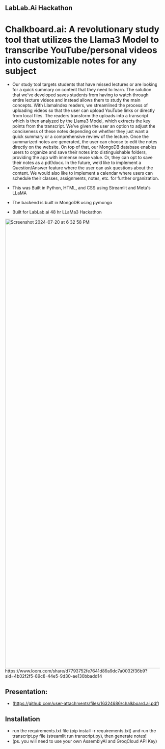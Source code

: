 ## LabLab.Ai Hackathon
# Chalkboard.ai: A revolutionary study tool that utilizes the Llama3 Model to transcribe YouTube/personal videos into customizable notes for any subject

- Our study tool targets students that have missed lectures or are looking for a quick summary on content that they need to learn. The solution that we’ve developed saves students from having to watch through entire lecture videos and instead allows them to study the main concepts. With LlamaIndex readers, we streamlined the process of uploading videos so that the user can upload YouTube links or directly from local files. The readers transform the uploads into a transcript which is then analyzed by the Llama3 Model, which extracts the key points from the transcript. We’ve given the user an option to adjust the conciseness of these notes depending on whether they just want a quick summary or a comprehensive review of the lecture. Once the summarized notes are generated, the user can choose to edit the notes directly on the website. On top of that, our MongoDB database enables users to organize and save their notes into distinguishable folders, providing the app with immense reuse value. Or, they can opt to save their notes as a pdf/docx. In the future, we’d like to implement a Question/Answer feature where the user can ask questions about the content. We would also like to implement a calendar where users can schedule their classes, assignments, notes, etc. for further organization. 

- This was Built in Python, HTML, and CSS using Streamlit and Meta's LLaMA
- The backend is built in MongoDB using pymongo
- Built for LabLab.ai 48 hr LLaMa3 Hackathon

<img width="1465" alt="Screenshot 2024-07-20 at 6 32 58 PM" src="https://github.com/user-attachments/assets/3732defa-a07e-4f9a-b205-ec4dc3da6da6">
https://www.loom.com/share/d7793752fe7641d89a9dc7a0032f36b9?sid=4b02f2f5-89c8-44e5-9d30-ae130bbadd14

## Presentation:
- (https://github.com/user-attachments/files/16324686/chalkboard.ai.pdf)

## Installation
- run the requirements.txt file (pip install -r requirements.txt) and run the transcript.py file (streamlit run transcript.py), then generate notes!
- (ps. you will need to use your own AssemblyAI and GroqCloud API Key)


